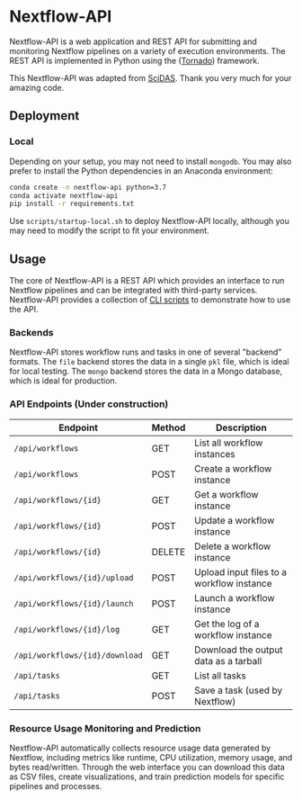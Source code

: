 # Nextflow-API

Nextflow-API is a web application and REST API for submitting and monitoring Nextflow pipelines on a variety of execution environments. The REST API is implemented in Python using the ([Tornado](https://www.tornadoweb.org/en/stable/)) framework.

This Nextflow-API was adapted from [SciDAS](https://github.com/SciDAS/nextflow-api). Thank you very much for your amazing code.

## Deployment

### Local

Depending on your setup, you may not need to install `mongodb`. You may also prefer to install the Python dependencies in an Anaconda environment:
```bash
conda create -n nextflow-api python=3.7
conda activate nextflow-api
pip install -r requirements.txt
```

Use `scripts/startup-local.sh` to deploy Nextflow-API locally, although you may need to modify the script to fit your environment.

## Usage

The core of Nextflow-API is a REST API which provides an interface to run Nextflow pipelines and can be integrated with third-party services. Nextflow-API provides a collection of [CLI scripts](cli) to demonstrate how to use the API.

### Backends

Nextflow-API stores workflow runs and tasks in one of several "backend" formats. The `file` backend stores the data in a single `pkl` file, which is ideal for local testing. The `mongo` backend stores the data in a Mongo database, which is ideal for production.

### API Endpoints (Under construction)

| Endpoint                       | Method | Description                                 |
|--------------------------------|--------|---------------------------------------------|
| `/api/workflows`               | GET    | List all workflow instances                 |
| `/api/workflows`               | POST   | Create a workflow instance                  |
| `/api/workflows/{id}`          | GET    | Get a workflow instance                     |
| `/api/workflows/{id}`          | POST   | Update a workflow instance                  |
| `/api/workflows/{id}`          | DELETE | Delete a workflow instance                  |
| `/api/workflows/{id}/upload`   | POST   | Upload input files to a workflow instance   |
| `/api/workflows/{id}/launch`   | POST   | Launch a workflow instance                  |
| `/api/workflows/{id}/log`      | GET    | Get the log of a workflow instance          |
| `/api/workflows/{id}/download` | GET    | Download the output data as a tarball       |
| `/api/tasks`                   | GET    | List all tasks                              |
| `/api/tasks`                   | POST   | Save a task (used by Nextflow)              |


### Resource Usage Monitoring and Prediction

Nextflow-API automatically collects resource usage data generated by Nextflow, including metrics like runtime, CPU utilization, memory usage, and bytes read/written. Through the web interface you can download this data as CSV files, create visualizations, and train prediction models for specific pipelines and processes.